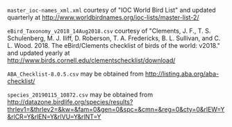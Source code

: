 `master_ioc-names_xml.xml` courtesy of "IOC World Bird List" and updated quarterly at http://www.worldbirdnames.org/ioc-lists/master-list-2/

`eBird_Taxonomy_v2018_14Aug2018.csv` courtesy of "Clements, J. F., T. S. Schulenberg, M. J. Iliff, D. Roberson, T. A. Fredericks, B. L. Sullivan, and C. L. Wood. 2018. The eBird/Clements checklist of birds of the world: v2018." and updated yearly at
http://www.birds.cornell.edu/clementschecklist/download/

`ABA_Checklist-8.0.5.csv` may be obtained from
http://listing.aba.org/aba-checklist/

`species_20190115_10872.csv` may be obtained from
http://datazone.birdlife.org/species/results?thrlev1=&thrlev2=&kw=&fam=0&gen=0&spc=&cmn=&reg=0&cty=0&rlEW=Y&rlCR=Y&rlEN=Y&rlVU=Y&rlNT=Y
